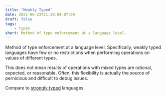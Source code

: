 ```yaml
---
title: "Weakly Typed"
date: 2021-06-23T21:38:04-07:00
draft: false
tags:
    - types
short: Method of type enforcement at a language level.
---
```


Method of type enforcement at a language level. Specifically, weakly typed languages have few or no restrictions when performing operations on values of different types.

This does not mean results of operations with mixed types are rational, expected, or reasonable. Often, this flexibility is actually the source of pernicious and difficult to debug issues.

Compare to [strongly typed](/glossary/strongly-typed) languages.
